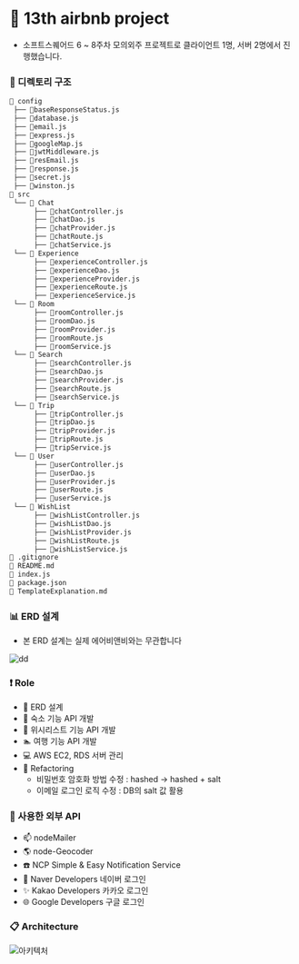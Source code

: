 # :star2: 13th airbnb project
- 소프트스퀘어드 6 ~ 8주차 모의외주 프로젝트로 클라이언트 1명, 서버 2명에서 진행했습니다.

### :file_folder: 디렉토리 구조
```bash
📂 config
 ├── 📄baseResponseStatus.js 
 ├── 📄database.js
 ├── 📄email.js
 ├── 📄express.js
 ├── 📄googleMap.js
 ├── 📄jwtMiddleware.js
 ├── 📄resEmail.js
 ├── 📄response.js
 ├── 📄secret.js
 ├── 📄winston.js
📂 src
 └── 📂 Chat 
      ├── 📄chatController.js
      ├── 📄chatDao.js
      ├── 📄chatProvider.js
      ├── 📄chatRoute.js
      ├── 📄chatService.js
 └── 📂 Experience 
      ├── 📄experienceController.js
      ├── 📄experienceDao.js
      ├── 📄experienceProvider.js
      ├── 📄experienceRoute.js
      ├── 📄experienceService.js
 └── 📂 Room
      ├── 📄roomController.js
      ├── 📄roomDao.js
      ├── 📄roomProvider.js
      ├── 📄roomRoute.js
      ├── 📄roomService.js
 └── 📂 Search 
      ├── 📄searchController.js
      ├── 📄searchDao.js
      ├── 📄searchProvider.js
      ├── 📄searchRoute.js
      ├── 📄searchService.js
 └── 📂 Trip 
      ├── 📄tripController.js
      ├── 📄tripDao.js
      ├── 📄tripProvider.js
      ├── 📄tripRoute.js
      ├── 📄tripService.js
 └── 📂 User 
      ├── 📄userController.js
      ├── 📄userDao.js
      ├── 📄userProvider.js
      ├── 📄userRoute.js
      ├── 📄userService.js
 └── 📂 WishList 
      ├── 📄wishListController.js
      ├── 📄wishListDao.js
      ├── 📄wishListProvider.js
      ├── 📄wishListRoute.js
      ├── 📄wishListService.js
📄 .gitignore
📄 README.md
📄 index.js
📄 package.json
📄 TemplateExplanation.md
```

### :bar_chart: ERD 설계
<!-- - AqueryTool Link: URL : https://aquerytool.com/aquerymain/index/?rurl=f17ec6fa-037e-4891-bb83-01f380b936f5&
- AqueryTool Password : m87261 -->
- 본 ERD 설계는 실제 에어비앤비와는 무관합니다

![dd](https://user-images.githubusercontent.com/63203480/121947822-76ae0480-cd91-11eb-8cb5-8c616af2d4f8.PNG)

### :exclamation: Role
- :page_with_curl: ERD 설계
- :mountain_bicyclist: 숙소 기능 API 개발
- :book: 위시리스트 기능 API 개발
- :swimmer: 여행 기능 API 개발
- :computer: AWS EC2, RDS 서버 관리
- :pencil: Refactoring
  - 비밀번호 암호화 방법 수정 : hashed -> hashed + salt
  - 이메일 로그인 로직 수정 : DB의 salt 값 활용

### :rocket: 사용한 외부 API
- :mailbox: nodeMailer
- :earth_americas: node-Geocoder
- ☎️ NCP Simple & Easy Notification Service
- 🌱 Naver Developers 네이버 로그인
- ✨ Kakao Developers 카카오 로그인
- 🌐 Google Developers 구글 로그인

### :clipboard: Architecture
![아키텍처](https://user-images.githubusercontent.com/63203480/122184639-613af680-cec7-11eb-8cd1-d99b8c7a70d1.PNG)

